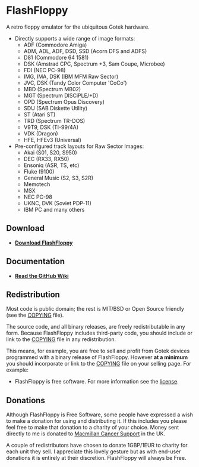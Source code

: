 # FlashFloppy

A retro floppy emulator for the ubiquitous Gotek hardware.
- Directly supports a wide range of image formats:
  - ADF (Commodore Amiga)
  - ADM, ADL, ADF, DSD, SSD (Acorn DFS and ADFS)
  - D81 (Commodore 64 1581)
  - DSK (Amstrad CPC, Spectrum +3, Sam Coupe, Microbee)
  - FDI (NEC PC-98)
  - IMG, IMA, DSK (IBM MFM Raw Sector)
  - JVC, DSK (Tandy Color Computer 'CoCo')
  - MBD (Spectrum MB02)
  - MGT (Spectrum DISCiPLE/+D)
  - OPD (Spectrum Opus Discovery)
  - SDU (SAB Diskette Utility)
  - ST (Atari ST)
  - TRD (Spectrum TR-DOS)
  - V9T9, DSK (TI-99/4A)
  - VDK (Dragon)
  - HFE, HFEv3 (Universal)
- Pre-configured track layouts for Raw Sector Images:
  - Akai (S01, S20, S950)
  - DEC (RX33, RX50)
  - Ensoniq (ASR, TS, etc)
  - Fluke (9100)
  - General Music (S2, S3, S2R)
  - Memotech
  - MSX
  - NEC PC-98
  - UKNC, DVK (Soviet PDP-11)
  - IBM PC and many others

## Download
- [**Download FlashFloppy**](https://github.com/keirf/FlashFloppy/wiki/Downloads)

## Documentation
- [**Read the GitHub Wiki**](https://github.com/keirf/FlashFloppy/wiki)

## Redistribution

Most code is public domain; the rest is MIT/BSD or Open Source friendly
(see the [COPYING](COPYING) file).

The source code, and all binary releases, are freely redistributable
in any form. Because FlashFloppy includes third-party code, you should
include or link to the [COPYING](COPYING) file in any redistribution.

This means, for example, you are free to sell and profit from Gotek
devices programmed with a binary release of FlashFloppy. However **at
a minimum** you should incorporate or link to the [COPYING](COPYING)
file on your selling page. For example:
- FlashFloppy is free software. For more information see the
  [license](COPYING).

## Donations

Although FlashFloppy is Free Software, some people have expressed a
wish to make a donation for using and distributing it. If this
includes you please feel free to make that donation to a charity of your
choice. Money sent directly to me is donated to
[Macmillan Cancer Support](https://www.macmillan.org.uk/donate)
in the UK.

A couple of redistributors have chosen to donate 1GBP/1EUR to charity
for each unit they sell. I appreciate this lovely gesture but as with
end-user donations it is entirely at their discretion. FlashFloppy
will always be Free.
